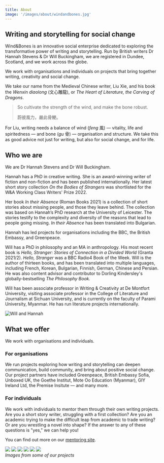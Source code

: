 ```yaml
---
title: About
image: '/images/about/windandbones.jpg'
---
```


## Writing and storytelling for social change

Wind&Bones is an innovative social enterprise dedicated to exploring the transformative power of writing and storytelling. Run by British writers Dr Hannah Stevens & Dr Will Buckingham, we are registered in Dundee, Scotland, and we work across the globe.

We work with organisations and individuals on projects that bring together writing, creativity and social change.

We take our name from the Medieval Chinese writer, Liu Xie, and his book the *Wenxin diaolong* (文心雕龍), or *The Heart of Literature, the Carving of Dragons*.

> So cultivate the strength of the wind, and make the bone robust.
> 
> 蔚彼風力，嚴此骨鯁。


For Liu, writing needs a balance of wind (*feng* 風) — vitality, life and spiritedness — and bone (*gu* 骨) — organisation and structure. We take this as good advice not just for writing, but also for social change, and for life.

## Who we are

We are Dr Hannah Stevens and Dr Will Buckingham.

Hannah has a PhD in creative writing. She is an award-winning writer of fiction and non-fiction and has been published internationally. Her latest short story collection *On the Bodies of Strangers* was shortlisted for the W&A Working Class Writers' Prize 2022.  

Her book *In their Absence* (Roman Books 2021) is a collection of short stories about missing people, and those they leave behind. The collection was based on Hannah’s PhD research at the University of Leicester. The stories testify to the complexity and diversity of the reasons that lead to people going missing. *In their Absence* has been translated into Bulgarian.

Hannah has led projects for organisations including the BBC, the British Embassy, and Greenpeace.

Will has a PhD in philosophy and an MA in anthropology. His most recent book is *Hello, Stranger: Stories of Connection in a Divided World* (Granta 2021/2). *Hello, Stranger* was a BBC Radio4 Book of the Week. Will is the author of thirteen books, and has been translated into multiple languages, including French, Korean, Bulgarian, Finnish, German, Chinese and Persian. He was also content advisor and contributor to Dorling Kindersley's globally-bestselling *The Philosophy Book.*

Will has been associate professor in Writing & Creativity at De Montfort University, visiting associate professor in the College of Literature and Journalism at Sichuan University, and is currently on the faculty of Parami University, Myanmar. He has run literature projects internationally.

![Will and Hannah](/images/about/mags.jpg)

## What we offer

We work with organisations and individuals.

### For organisations
We run projects exploring how writing and storytelling can deepen communication, build community, and bring about positive social change. Our project partners have included Greenpeace, British Embassy Sofia, Unboxed UK, the Goethe Institut, Mote Oo Education (Myanmar), GIY Ireland Ltd, the Premise Insitute — and many more.

### For individuals
We work with individuals to mentor them through their own writing projects. Are you a short story writer, struggling with a first collection? Are you an academic trying to make the difficult leap from academic to trade writing? Or are you wrestling a novel into shape? If the answer to any of these questions is "yes," we can help you!

You can find out more on our [mentoring site](https://mentor.windandbones.com).


<div class="gallery-box">
  <div class="gallery">
    <img src="/images/projects/cafe/cafe1.jpg" loading="lazy">
    <img src="/images/projects/awakening/emprove-1.jpg" loading="lazy">
    <img src="/images/projects/cafe/cafe8.jpg" loading="lazy">
        <img src="/images/projects/writehere/will-han.jpg" loading="lazy">
            <img src="/images/projects/waterford/posters-waterford.jpg" loading="lazy">
    <img src="/images/projects/dandelion/dandelion3.jpg" loading="lazy">
  </div>
  <em>Images from some of our projects</em>
</div>